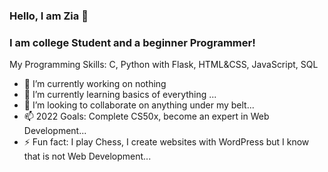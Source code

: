 ### Hello, I am Zia 👋

### I am college Student and a beginner Programmer!

My Programming Skills: C, Python with Flask, HTML&CSS, JavaScript, SQL

<!--
**ziabinumer/ziabinumer** is a ✨ _special_ ✨ repository because its `README.md` (this file) appears on your GitHub profile. -->


- 🔭 I’m currently working on nothing
- 🌱 I’m currently learning basics of everything ...
- 👯 I’m looking to collaborate on anything under my belt...
- 📫 2022 Goals: Complete CS50x, become an expert in Web Development...
- ⚡ Fun fact: I play Chess, I create websites with WordPress but I know that is not Web Development...





